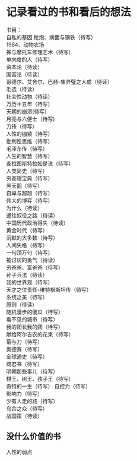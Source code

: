 #  记录看过的书和看后的想法
书目：  
自私的基因
枪炮、病菌与钢铁（待写）  
1984、动物农场    
禅与摩托车修理艺术（待写）    
单向度的人（待写）   
资本论（待读）   
国富论（待读）   
哥德尔、艾舍尔、巴赫-集异璧之大成（待读）  
毛选（待读）  
社会性动物（待读）  
万历十五年（待写）  
天朝的崩溃(待写）  
月亮与六便士（待写)  
刀锋（待写）  
人性的枷锁（待写）  
批判性思维（待写）  
毛泽东传（待写）  
人生的智慧（待写）  
查拉图斯特拉如是说（待写）  
人类简史（待写）  
穷查理宝典（待写）  
黑天鹅（待写）  
自卑与超越（待写）  
伟大的博弈（待写）  
为什么（待读）  
通往奴役之路（待读）  
中国历代政治得失（待读）  
黄金时代（待写）  
沉默的大多数（待写）  
人间失格（待写）  
一句顶万句（待写）  
被讨厌的勇气（待读）  
穷爸爸、富爸爸（待写）  
孙子兵法（待读）  
我的世界观（待写）  
天才之位责任-维特根斯坦传（待写）  
系统之美（待写）  
原则（待读）  
随机漫步的傻瓜（待写）  
看不见的城市（待写）  
我的团长我的团（待写）  
献给阿尔吉农的花束（待写）  
菊与刀（待写）  
奥德赛（待写）  
全球通史（待写）  
商君书（待写）  
明朝那些事儿（待写）  
棋王、树王、孩子王（待写）  
奇特的一生（待写） 
自控力（待写）  
影响力（待写）  
少有人走的路（待写）  
乌合之众（待写）  
战国策（待读）  
## 没什么价值的书
人性的弱点  
